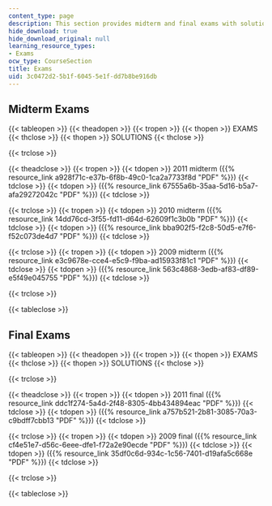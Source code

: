 ```yaml
---
content_type: page
description: This section provides midterm and final exams with solutions.
hide_download: true
hide_download_original: null
learning_resource_types:
- Exams
ocw_type: CourseSection
title: Exams
uid: 3c0472d2-5b1f-6045-5e1f-dd7b8be916db
---
```


Midterm Exams
-------------

{{< tableopen >}}
{{< theadopen >}}
{{< tropen >}}
{{< thopen >}}
EXAMS
{{< thclose >}}
{{< thopen >}}
SOLUTIONS
{{< thclose >}}

{{< trclose >}}

{{< theadclose >}}
{{< tropen >}}
{{< tdopen >}}
2011 midterm ({{% resource_link a928f71c-e37b-6f8b-49c0-1ca2a7733f8d "PDF" %}})
{{< tdclose >}}
{{< tdopen >}}
({{% resource_link 67555a6b-35aa-5d16-b5a7-afa29272042c "PDF" %}})
{{< tdclose >}}

{{< trclose >}}
{{< tropen >}}
{{< tdopen >}}
2010 midterm ({{% resource_link 14dd76cd-3f55-fd11-d64d-62609f1c3b0b "PDF" %}})
{{< tdclose >}}
{{< tdopen >}}
({{% resource_link bba902f5-f2c8-50d5-e7f6-f52c073de4d7 "PDF" %}})
{{< tdclose >}}

{{< trclose >}}
{{< tropen >}}
{{< tdopen >}}
2009 midterm ({{% resource_link e3c9678e-cce4-e5c9-f9ba-ad15933f81c1 "PDF" %}})
{{< tdclose >}}
{{< tdopen >}}
({{% resource_link 563c4868-3edb-af83-df89-e5f49e045755 "PDF" %}})
{{< tdclose >}}

{{< trclose >}}

{{< tableclose >}}

Final Exams
-----------

{{< tableopen >}}
{{< theadopen >}}
{{< tropen >}}
{{< thopen >}}
EXAMS
{{< thclose >}}
{{< thopen >}}
SOLUTIONS
{{< thclose >}}

{{< trclose >}}

{{< theadclose >}}
{{< tropen >}}
{{< tdopen >}}
2011 final ({{% resource_link ddc1f274-5a4d-2f48-8305-4bb434894eac "PDF" %}})
{{< tdclose >}}
{{< tdopen >}}
({{% resource_link a757b521-2b81-3085-70a3-c9bdff7cbb13 "PDF" %}})
{{< tdclose >}}

{{< trclose >}}
{{< tropen >}}
{{< tdopen >}}
2009 final ({{% resource_link cf4e51e7-d56c-6eee-dfe1-f72a2e90ecde "PDF" %}})
{{< tdclose >}}
{{< tdopen >}}
({{% resource_link 35df0c6d-934c-1c56-7401-d19afa5c668e "PDF" %}})
{{< tdclose >}}

{{< trclose >}}

{{< tableclose >}}